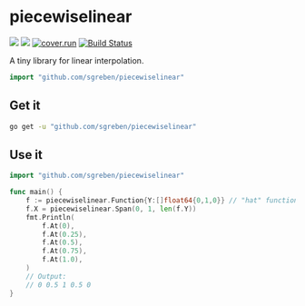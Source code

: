 # piecewiselinear

[![](https://godoc.org/github.com/sgreben/piecewiselinear?status.svg)](http://godoc.org/github.com/sgreben/piecewiselinear) [![](https://goreportcard.com/badge/github.com/sgreben/piecewiselinear/goreportcard)](https://goreportcard.com/report/github.com/sgreben/piecewiselinear) [![cover.run](https://cover.run/go/github.com/sgreben/piecewiselinear.svg?style=flat&tag=golang-1.10)](https://cover.run/go?tag=golang-1.10&repo=github.com%2Fsgreben%2Fpiecewiselinear) [![Build Status](https://travis-ci.org/sgreben/piecewiselinear.svg?branch=master)](https://travis-ci.org/sgreben/piecewiselinear)

A tiny library for linear interpolation.

```go
import "github.com/sgreben/piecewiselinear"
```

## Get it

```sh
go get -u "github.com/sgreben/piecewiselinear"
```

## Use it

```go
import "github.com/sgreben/piecewiselinear"

func main() {
    f := piecewiselinear.Function{Y:[]float64{0,1,0}} // "hat" function
    f.X = piecewiselinear.Span(0, 1, len(f.Y))
    fmt.Println(
        f.At(0),
        f.At(0.25),
        f.At(0.5),
        f.At(0.75),
        f.At(1.0),
    )
    // Output:
    // 0 0.5 1 0.5 0
}
```
